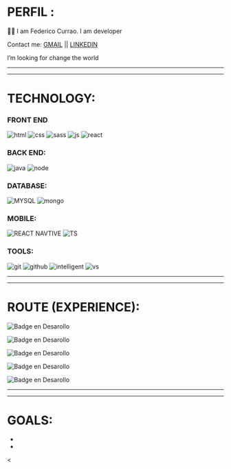  

# PERFIL :

 
👨‍💻 I am Federico Currao. I am developer


Contact me: [GMAIL](fcurrao@gmail.com)  || [LINKEDIN](https://www.linkedin.com/in/federicocurrao/) 
 
 

I’m looking for  change the world

  
-----------------------------------------
-----------------------------------------

# TECHNOLOGY:

### FRONT END
![html](https://github.com/fcurrao/fcurrao/assets/68132577/411c0f40-65c9-435b-9260-7f89a9cab504)
![css](https://github.com/fcurrao/fcurrao/assets/68132577/d6cf40a8-99e5-44f3-afbd-538b1be860e7)
![sass](https://github.com/fcurrao/fcurrao/assets/68132577/639de14b-0761-426e-af2c-390196e1d0df)
![js](https://github.com/fcurrao/fcurrao/assets/68132577/c4f516e8-2acc-4f70-9b1b-5536aabc35c3)
![react](https://github.com/fcurrao/fcurrao/assets/68132577/fdf48d18-6c82-430f-9d59-9a3bfeae92ba)


### BACK END:
![java](https://github.com/fcurrao/fcurrao/assets/68132577/b63ae34e-4d80-49fc-ab7d-8f3d5605f11d)
![node](https://github.com/fcurrao/fcurrao/assets/68132577/aef294cc-79bc-46f5-ba53-721a000e92c5)


 ### DATABASE:
![MYSQL](https://github.com/fcurrao/fcurrao/assets/68132577/3185aaef-4534-49e0-87bf-255a563413e6)
![mongo](https://github.com/fcurrao/fcurrao/assets/68132577/81386590-93c2-4598-ac9e-a34bf40c89e8)


 ### MOBILE:
![REACT NAVTIVE](https://github.com/fcurrao/fcurrao/assets/68132577/0983ac97-c623-45da-be93-21354f6d111b)
![TS](https://github.com/fcurrao/fcurrao/assets/68132577/0170fb25-e1af-4417-ba3e-4b14356a4a31)

 ### TOOLS:
![git](https://github.com/fcurrao/fcurrao/assets/68132577/4aec78fb-f470-4cbb-ae0c-c2a2af33bed4)
![github](https://github.com/fcurrao/fcurrao/assets/68132577/9e7c1a89-47dc-4cb6-9049-6fecd0e161eb)
![intelligent](https://github.com/fcurrao/fcurrao/assets/68132577/9d4bcf95-8706-43bb-af96-3a3527ce07a1)
![vs](https://github.com/fcurrao/fcurrao/assets/68132577/8cd2029a-7e5d-4961-9968-abb207cede3e)
 
-----------------------------------------
-----------------------------------------

# ROUTE (EXPERIENCE):
![Badge en Desarollo](https://img.shields.io/badge/CURRENTLY-MEGATRANS%20-green)

![Badge en Desarollo](https://img.shields.io/badge/2023-ACONCAGUA%20-red)

![Badge en Desarollo](https://img.shields.io/badge/2022-ANKAR%20-red)

![Badge en Desarollo](https://img.shields.io/badge/2020-EXPOCOMEX%20-red)

![Badge en Desarollo](https://img.shields.io/badge/2019-FREELANCE%20-red)
 
 
-----------------------------------------
-----------------------------------------

# GOALS: 

-

-
  
  <
